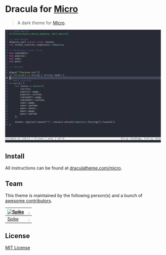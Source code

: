 # Dracula for [Micro](https://github.com/zyedidia/micro)

> A dark theme for [Micro](https://github.com/zyedidia/micro).

![Screenshot](./image.png)

## Install

All instructions can be found at [draculatheme.com/micro](https://draculatheme.com/micro).

## Team

This theme is maintained by the following person(s) and a bunch of [awesome contributors](https://github.com/dracula/micro/graphs/contributors).

[![Spike](https://avatars3.githubusercontent.com/u/19519553?v=3&s=70)](https://github.com/spikecodes) | .
--- | ---
[Spike](https://github.com/spikecodes) | .

## License

[MIT License](./LICENSE)
